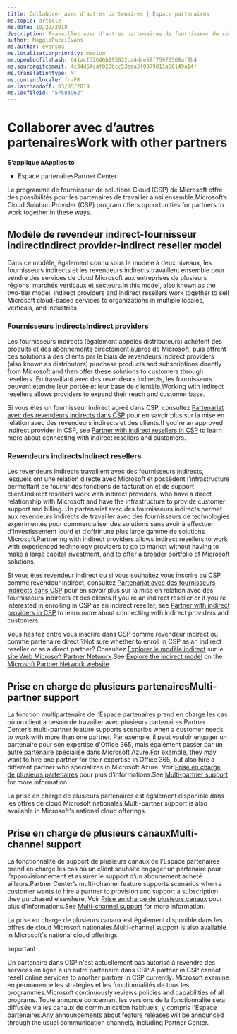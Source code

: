 ```yaml
---
title: Collaborer avec d’autres partenaires | Espace partenaires
ms.topic: article
ms.date: 10/29/2018
description: Travaillez avec d’autres partenaires de fournisseur de solutions Cloud pour répondre aux besoins de vos clients communs.
author: MaggiePucciEvans
ms.author: evansma
ms.localizationpriority: medium
ms.openlocfilehash: 641acf32646b193622ca4dce59f75970568af9b4
ms.sourcegitcommit: 4c34d6fcaf020bcc53eaa5f0379011a56149a14f
ms.translationtype: MT
ms.contentlocale: fr-FR
ms.lasthandoff: 03/05/2019
ms.locfileid: "57583962"
---
```

# <a name="work-with-other-partners"></a><span data-ttu-id="aa98c-103">Collaborer avec d’autres partenaires</span><span class="sxs-lookup"><span data-stu-id="aa98c-103">Work with other partners</span></span>

<span data-ttu-id="aa98c-104">**S’applique à**</span><span class="sxs-lookup"><span data-stu-id="aa98c-104">**Applies to**</span></span>

-  <span data-ttu-id="aa98c-105">Espace partenaires</span><span class="sxs-lookup"><span data-stu-id="aa98c-105">Partner Center</span></span>

<span data-ttu-id="aa98c-106">Le programme de fournisseur de solutions Cloud (CSP) de Microsoft offre des possibilités pour les partenaires de travailler ainsi ensemble.</span><span class="sxs-lookup"><span data-stu-id="aa98c-106">Microsoft’s Cloud Solution Provider (CSP) program offers opportunities for partners to work together in these ways.</span></span>

## <a name="indirect-provider-indirect-reseller-model"></a><span data-ttu-id="aa98c-107">Modèle de revendeur indirect-fournisseur indirect</span><span class="sxs-lookup"><span data-stu-id="aa98c-107">Indirect provider-indirect reseller model</span></span>

<span data-ttu-id="aa98c-108">Dans ce modèle, également connu sous le modèle à deux niveaux, les fournisseurs indirects et les revendeurs indirects travaillent ensemble pour vendre des services de cloud Microsoft aux entreprises de plusieurs régions, marchés verticaux et secteurs.</span><span class="sxs-lookup"><span data-stu-id="aa98c-108">In this model, also known as the two-tier model, indirect providers and indirect resellers work together to sell Microsoft cloud-based services to organizations in multiple locales, verticals, and industries.</span></span> 

### <a name="indirect-providers"></a><span data-ttu-id="aa98c-109">Fournisseurs indirects</span><span class="sxs-lookup"><span data-stu-id="aa98c-109">Indirect providers</span></span> 

<span data-ttu-id="aa98c-110">Les fournisseurs indirects (également appelés distributeurs) achètent des produits et des abonnements directement auprès de Microsoft, puis offrent ces solutions à des clients par le biais de revendeurs.</span><span class="sxs-lookup"><span data-stu-id="aa98c-110">Indirect providers (also known as distributors) purchase products and subscriptions directly from Microsoft and then offer these solutions to customers through resellers.</span></span> <span data-ttu-id="aa98c-111">En travaillant avec des revendeurs indirects, les fournisseurs peuvent étendre leur portée et leur base de clientèle.</span><span class="sxs-lookup"><span data-stu-id="aa98c-111">Working with indirect resellers allows providers to expand their reach and customer base.</span></span> 

<span data-ttu-id="aa98c-112">Si vous êtes un fournisseur indirect agréé dans CSP, consultez [Partenariat avec des revendeurs indirects dans CSP](indirect-provider-tasks-in-partner-center.md) pour en savoir plus sur la mise en relation avec des revendeurs indirects et des clients.</span><span class="sxs-lookup"><span data-stu-id="aa98c-112">If you're an approved indirect provider in CSP, see [Partner with indirect resellers in CSP](indirect-provider-tasks-in-partner-center.md) to learn more about connecting with indirect resellers and customers.</span></span> 

### <a name="indirect-resellers"></a><span data-ttu-id="aa98c-113">Revendeurs indirects</span><span class="sxs-lookup"><span data-stu-id="aa98c-113">Indirect resellers</span></span> 

<span data-ttu-id="aa98c-114">Les revendeurs indirects travaillent avec des fournisseurs indirects, lesquels ont une relation directe avec Microsoft et possèdent l’infrastructure permettant de fournir des fonctions de facturation et de support client.</span><span class="sxs-lookup"><span data-stu-id="aa98c-114">Indirect resellers work with indirect providers, who have a direct relationship with Microsoft and have the infrastructure to provide customer support and billing.</span></span> <span data-ttu-id="aa98c-115">Un partenariat avec des fournisseurs indirects permet aux revendeurs indirects de travailler avec des fournisseurs de technologies expérimentés pour commercialiser des solutions sans avoir à effectuer d'investissement lourd et d’offrir une plus large gamme de solutions Microsoft.</span><span class="sxs-lookup"><span data-stu-id="aa98c-115">Partnering with indirect providers allows indirect resellers to work with experienced technology providers to go to market without having to make a large capital investment, and to offer a broader portfolio of Microsoft solutions.</span></span> 

<span data-ttu-id="aa98c-116">Si vous êtes revendeur indirect ou si vous souhaitez vous inscrire au CSP comme revendeur indirect, consultez [Partenariat avec des fournisseurs indirects dans CSP](indirect-reseller-tasks-in-partner-center.md) pour en savoir plus sur la mise en relation avec des fournisseurs indirects et des clients.</span><span class="sxs-lookup"><span data-stu-id="aa98c-116">If you're an indirect reseller or if you're interested in enrolling in CSP as an indirect reseller, see [Partner with indirect providers in CSP](indirect-reseller-tasks-in-partner-center.md) to learn more about connecting with indirect providers and customers.</span></span>

<span data-ttu-id="aa98c-117">Vous hésitez entre vous inscrire dans CSP comme revendeur indirect ou comme partenaire direct ?</span><span class="sxs-lookup"><span data-stu-id="aa98c-117">Not sure whether to enroll in CSP as an indirect reseller or as a direct partner?</span></span> <span data-ttu-id="aa98c-118">Consultez [Explorer le modèle indirect](https://partner.microsoft.com/cloud-solution-provider/indirect) sur le [site Web Microsoft Partner Network](https://partner.microsoft.com).</span><span class="sxs-lookup"><span data-stu-id="aa98c-118">See [Explore the indirect model](https://partner.microsoft.com/cloud-solution-provider/indirect) on the [Microsoft Partner Network website](https://partner.microsoft.com).</span></span>   

## <a name="multi-partner-support"></a><span data-ttu-id="aa98c-119">Prise en charge de plusieurs partenaires</span><span class="sxs-lookup"><span data-stu-id="aa98c-119">Multi-partner support</span></span>

<span data-ttu-id="aa98c-120">La fonction multipartenaire de l’Espace partenaires prend en charge les cas où un client a besoin de travailler avec plusieurs partenaires.</span><span class="sxs-lookup"><span data-stu-id="aa98c-120">Partner Center’s multi-partner feature supports scenarios when a customer needs to work with more than one partner.</span></span> <span data-ttu-id="aa98c-121">Par exemple, il peut vouloir engager un partenaire pour son expertise d'Office 365, mais également passer par un autre partenaire spécialisé dans Microsoft Azure.</span><span class="sxs-lookup"><span data-stu-id="aa98c-121">For example, they may want to hire one partner for their expertise in Office 365, but also hire a different partner who specializes in Microsoft Azure.</span></span> <span data-ttu-id="aa98c-122">Voir [Prise en charge de plusieurs partenaires](multipartner.md) pour plus d’informations.</span><span class="sxs-lookup"><span data-stu-id="aa98c-122">See [Multi-partner support](multipartner.md) for more information.</span></span>

<span data-ttu-id="aa98c-123">La prise en charge de plusieurs partenaires est également disponible dans les offres de cloud Microsoft nationales.</span><span class="sxs-lookup"><span data-stu-id="aa98c-123">Multi-partner support is also available in Microsoft's national cloud offerings.</span></span> 

## <a name="multi-channel-support"></a><span data-ttu-id="aa98c-124">Prise en charge de plusieurs canaux</span><span class="sxs-lookup"><span data-stu-id="aa98c-124">Multi-channel support</span></span>

<span data-ttu-id="aa98c-125">La fonctionnalité de support de plusieurs canaux de l'Espace partenaires prend en charge les cas où un client souhaite engager un partenaire pour l’approvisionnement et assurer le support d’un abonnement acheté ailleurs.</span><span class="sxs-lookup"><span data-stu-id="aa98c-125">Partner Center’s multi-channel feature supports scenarios when a customer wants to hire a partner to provision and support a subscription they purchased elsewhere.</span></span> <span data-ttu-id="aa98c-126">Voir [Prise en charge de plusieurs canaux](multichannel.md) pour plus d’informations.</span><span class="sxs-lookup"><span data-stu-id="aa98c-126">See [Multi-channel support](multichannel.md) for more information.</span></span>

<span data-ttu-id="aa98c-127">La prise en charge de plusieurs canaux est également disponible dans les offres de cloud Microsoft nationales.</span><span class="sxs-lookup"><span data-stu-id="aa98c-127">Multi-channel support is also available in Microsoft's national cloud offerings.</span></span>

> [!IMPORTANT]  
> <span data-ttu-id="aa98c-128">Un partenaire dans CSP n'est actuellement pas autorisé à revendre des services en ligne à un autre partenaire dans CSP.</span><span class="sxs-lookup"><span data-stu-id="aa98c-128">A partner in CSP cannot resell online services to another partner in CSP currently.</span></span> <span data-ttu-id="aa98c-129">Microsoft examine en permanence les stratégies et les fonctionnalités de tous les programmes.</span><span class="sxs-lookup"><span data-stu-id="aa98c-129">Microsoft continuously reviews policies and capabilities of all programs.</span></span> <span data-ttu-id="aa98c-130">Toute annonce concernant les versions de la fonctionnalité sera diffusée via les canaux de communication habituels, y compris l'Espace partenaires.</span><span class="sxs-lookup"><span data-stu-id="aa98c-130">Any announcements about feature releases will be announced through the usual communication channels, including Partner Center.</span></span> 

